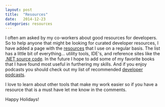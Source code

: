 ```yaml
---
layout: post
title:  "Resources"
date:   2014-12-23
categories: resources
---
```


I often am asked by my co-workers about good resources for developers. So to help anyone that might be looking for curated developer resources, I have added a page with the [resources](/resources) that I use on a regular basis.  The list has a little bit of everything...  utility tools, IDE's, and reference sites like the [.NET source code](http://microsoft.github.io/). In the future I hope to add some of my favorite books that I have found most useful in furthering my skills.  And if you enjoy podcasts you should check out my list of recommended [developer podcasts](/posts/Tech-Podcasts/).

I love to learn about other tools that make my work easier so if you have a resource that is a must have let me know in the comments.

Happy Holidays!
